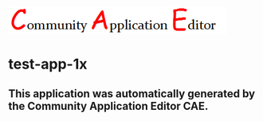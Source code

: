 ![CAE](https://github.com/CAE-Community-Application-Editor/application-test-app-1x/blob/master/img/logo.png)  

test-app-1x
===================


This application was automatically generated by the Community Application Editor CAE.  
---------------

